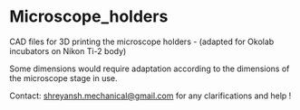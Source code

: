 # Microscope_holders
CAD files for 3D printing the microscope holders - (adapted for Okolab incubators on Nikon Ti-2 body)

Some dimensions would require adaptation according to the dimensions of the microscope stage in use. 

Contact: shreyansh.mechanical@gmail.com  for any clarifications and help ! 
